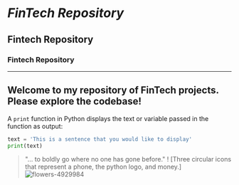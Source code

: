 # *FinTech Repository*
## Fintech Repository
### Fintech Repository
---
**Welcome to my repository of FinTech projects. Please explore the codebase!**
---
A `print` function in Python displays the text or variable passed in the function as output:
```python
text = 'This is a sentence that you would like to display'
print(text)
```
> "... to boldly go where no one has gone before."
! [Three circular icons that represent a phone, the python logo, and money.]![flowers-4929984](https://user-images.githubusercontent.com/123132507/229379799-24dc391c-5237-47fa-b07d-309e25195a73.jpg)

